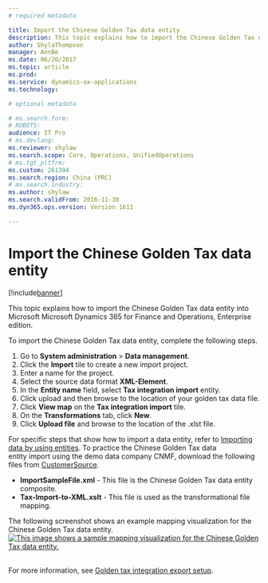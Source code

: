 ```yaml
---
# required metadata

title: Import the Chinese Golden Tax data entity
description: This topic explains how to import the Chinese Golden Tax data entity into Microsoft Microsoft Dynamics 365 for Finance and Operations, Enterprise edition.
author: ShylaThompson
manager: AnnBe
ms.date: 06/20/2017
ms.topic: article
ms.prod: 
ms.service: dynamics-ax-applications
ms.technology: 

# optional metadata

# ms.search.form: 
# ROBOTS: 
audience: IT Pro
# ms.devlang: 
ms.reviewer: shylaw
ms.search.scope: Core, Operations, UnifiedOperations
# ms.tgt_pltfrm: 
ms.custom: 261394
ms.search.region: China (PRC)
# ms.search.industry: 
ms.author: shylaw
ms.search.validFrom: 2016-11-30
ms.dyn365.ops.version: Version 1611

---
```


# Import the Chinese Golden Tax data entity

[!include[banner](../includes/banner.md)]


This topic explains how to import the Chinese Golden Tax data entity into Microsoft Microsoft Dynamics 365 for Finance and Operations, Enterprise edition.

To import the Chinese Golden Tax data entity, complete the following steps.

1.  Go to **System administration** &gt; **Data management**.
2.  Click the **Import** tile to create a new import project.
3.  Enter a name for the project.
4.  Select the source data format **XML-Element**.
5.  In the **Entity name** field, select **Tax integration import** entity.
6.  Click upload and then browse to the location of your golden tax data file.
7.  Click **View map** on the **Tax integration import** tile.
8.  On the **Transformations** tab, click **New**.
9.  Click **Upload file** and browse to the location of the .xlst file.

For specific steps that show how to import a data entity, refer to [Importing data by using entities](/dynamics365/unified-operations/dev-itpro/data-entities/build-consuming-data-entities). To practice the Chinese Golden Tax data entity import using the demo data company CNMF, download the following files from [CustomerSource](https://mbs.microsoft.com/customersource/global/ax/learning/samplefilestaximportchina).

-   **ImportSampleFile.xml** - This file is the Chinese Golden Tax data entity composite.
-   **Tax-Import-to-XML.xslt** - This file is used as the transformational file mapping.

The following screenshot shows an example mapping visualization for the Chinese Golden Tax data entity. [![This image shows a sample mapping visualization for the Chinese Golden Tax data entity.](./media/goldentaximportmappingvisualization.png)](./media/goldentaximportmappingvisualization.png)      

For more information, see [Golden tax integration export setup](./tasks/golden-tax-integration-export-setup.md).

